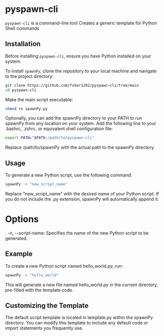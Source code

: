 # pyspawn-cli
`pyspawn-cli` is a command-line tool Creates a generic template for Python Shell commands

## Installation

Before installing `pyspawn-cli`, ensure you have Python installed on your system.


To install `spawnPy`, clone the repository to your local machine and navigate to the project directory:

```bash
git clone https://github.com/fsher1282/pyspawn-cli/tree/main
cd pyspawn-cli
```

Make the main script executable:
``` bash
chmod +x spawnPy.py
```

Optionally, you can add the spawnPy directory to your PATH to run spawnPy from any location on your system. Add the following line to your .bashrc, .zshrc, or equivalent shell configuration file:
``` bash
export PATH="$PATH:/path/to/pyspawn-cli"
```
Replace /path/to/spawnPy with the actual path to the spawnPy directory.

## Usage
To generate a new Python script, use the following command:
``` bash
spawnPy -n "new_script_name"
```

Replace "new_script_name" with the desired name of your Python script. If you do not include the .py extension, spawnPy will automatically append it.

# Options
. -n, --script-name: Specifies the name of the new Python script to be generated.

## Example
To create a new Python script named hello_world.py, run:
``` bash
spawnPy -n "hello_world"
```
This will generate a new file named hello_world.py in the current directory, pre-filled with the template code.

## Customizing the Template
The default script template is located in template.py within the spawnPy directory. You can modify this template to include any default code or import statements you frequently use.

